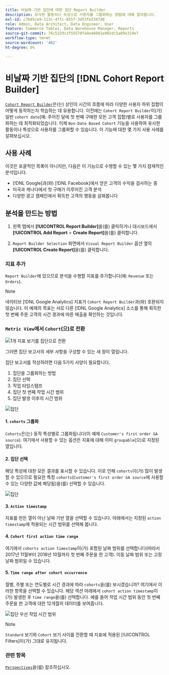 ```yaml
---
title: 비날짜 기반 집단에 대한 집단 Report Builder
description: 유사한 활동이나 속성으로 사용자를 그룹화하는 방법에 대해 알아봅니다.
exl-id: c7b85ce9-113c-4ffc-855f-3d53fe2347d8
role: Admin, Data Architect, Data Engineer, User
feature: Commerce Tables, Data Warehouse Manager, Reports
source-git-commit: 76c5329c3f55570fa4e46601e902dc5a09e319e7
workflow-type: tm+mt
source-wordcount: '462'
ht-degree: 0%

---
```


# 비날짜 기반 집단의 [!DNL Cohort Report Builder]

[`Cohort Report Builder`](../dev-reports/cohort-rpt-bldr.md)은(는) 상인이 시간의 흐름에 따라 다양한 사용자 하위 집합이 어떻게 동작하는지 학습하는 데 유용합니다. 이전에는 `Cohort Report Builder`이(가) 일반 `cohort date`(예: 주어진 달에 첫 번째 구매한 모든 고객 집합)별로 사용자를 그룹화하는 데 최적화되었습니다. 이제 `Non-Date Based Cohort` 기능을 사용하여 유사한 활동이나 특성으로 사용자를 그룹화할 수 있습니다. 이 기능에 대한 몇 가지 사용 사례를 살펴보십시오.

## 사용 사례

이것은 포괄적인 목록이 아니지만, 다음은 이 기능으로 수행할 수 있는 몇 가지 잠재적인 분석입니다.

* [!DNL Google]과(와) [!DNL Facebook]에서 얻은 고객의 수익을 검사하는 중
* 미국과 캐나다에서 첫 구매가 이루어진 고객 분석
* 다양한 광고 캠페인에서 획득한 고객의 행동을 살펴봅니다

## 분석을 만드는 방법

1. 왼쪽 탭에서 **[!UICONTROL Report Builder]**&#x200B;을(를) 클릭하거나 대시보드에서 **[!UICONTROL Add Report** > **Create Report]**&#x200B;을(를) 클릭합니다.

1. `Report Builder Selection` 화면에서 `Visual Report Builder` 옵션 옆의 **[!UICONTROL Create Report]**&#x200B;을(를) 클릭합니다.

### 지표 추가

`Report Builder`에 있으므로 분석을 수행할 지표를 추가합니다(예: `Revenue` 또는 `Orders`).

>[!NOTE]
>
>네이티브 [!DNL Google Analytics] 지표가 `Cohort Report Builder`과(와) 호환되지 않습니다. 이 예제의 목표는 서로 다른 [!DNL Google Analytics] 소스를 통해 획득한 첫 번째 주문 고객의 시간 경과에 따른 매출을 확인하는 것입니다.

### `Metric View`에서 `Cohort`(으)로 전환

![1개 지표 보기를 집단으로 전환](../../assets/1-toggle-metric-view-to-cohort.png)

그러면 집단 보고서의 세부 사항을 구성할 수 있는 새 창이 열립니다.

집단 보고서를 작성하려면 다음 5가지 사양이 필요합니다.

1. 집단을 그룹화하는 방법
1. 집단 선택
1. 작업 타임스탬프
1. 집단 첫 번째 작업 시간 범위
1. 집단 발생 이후의 시간 범위

![집단](../../assets/2-cohort-groups.png)<!--{: width="200" height="224"}-->



#### 1. `cohorts` 그룹화

`Cohorts`은(는) 동작 특성별로 그룹화됩니다(이 예제 `Customer's first order GA source`). 여기에서 사용할 수 있는 옵션은 지표에 대해 이미 `groupable`(으)로 지정된 열입니다.

#### 2. 집단 선택

해당 특성에 대한 모든 결과를 표시할 수 있습니다. 이로 인해 `cohorts`이(가) 많이 발생할 수 있으므로 필요한 특정 `cohorts`(`Customer's first order GA source`에 사용할 수 있는 다양한 값에 해당됨)을(를) 선택할 수 있습니다.

![집단](../../assets/4-cohort-groups.png)<!--{: width="300" height="338"}-->

#### 3. `Action timestamp`

지표를 만든 열이 아닌 날짜 기반 열을 선택할 수 있습니다. 아래에서는 지정된 `action timestamp`에 적용되는 시간 범위를 선택해 봅니다.

#### 4. `Cohort first action time range`

여기에서 `cohorts action timestamp`이(가) 포함된 날짜 범위를 선택합니다(따라서 2017년 11월부터 2018년 10월까지 첫 번째 주문을 한 고객). 이동 날짜 범위 또는 고정 날짜 범위일 수 있습니다.

#### 5. `Time range after cohort occurrence`

월별, 주별 또는 연도별로 시간 경과에 따라 `cohorts`을(를) 보시겠습니까? 여기에서 이러한 항목을 선택할 수 있습니다. 해당 섹션 아래에서 `cohort action timestamp`이(가) 발생한 후 `time range`을(를) 선택합니다. 예를 들어 작업 시간 범위 동안 첫 번째 주문을 한 고객에 대한 12개월의 데이터를 보여줍니다.

![집단 우선 작업 시간 범위](../../assets/5-cohort-first-action-time-range.png)<!--{: width="400" height="557"}-->

>[!NOTE]
>
>`Standard` 보기와 `Cohort` 보기 사이를 전환할 때 지표에 적용된 [!UICONTROL Filters]이(가) 그대로 유지됩니다.

### 관련 항목

[`Perspectives`](../../data-analyst/dev-reports/cohort-rpt-bldr.md)을(를) 참조하십시오.
